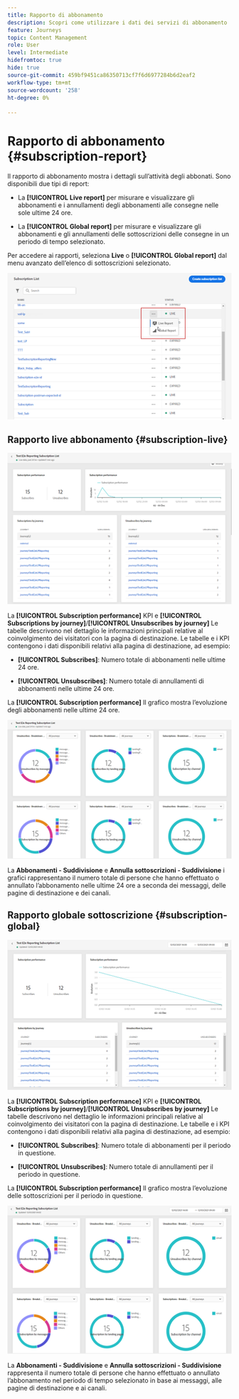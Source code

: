 ```yaml
---
title: Rapporto di abbonamento
description: Scopri come utilizzare i dati dei servizi di abbonamento
feature: Journeys
topic: Content Management
role: User
level: Intermediate
hidefromtoc: true
hide: true
source-git-commit: 459bf9451ca86350713cf7f6d6977284b6d2eaf2
workflow-type: tm+mt
source-wordcount: '258'
ht-degree: 0%

---
```


# Rapporto di abbonamento {#subscription-report}

Il rapporto di abbonamento mostra i dettagli sull’attività degli abbonati. Sono disponibili due tipi di report:

* La **[!UICONTROL Live report]** per misurare e visualizzare gli abbonamenti e i annullamenti degli abbonamenti alle consegne nelle sole ultime 24 ore.

* La **[!UICONTROL Global report]** per misurare e visualizzare gli abbonamenti e gli annullamenti delle sottoscrizioni delle consegne in un periodo di tempo selezionato.

Per accedere ai rapporti, seleziona **Live** o **[!UICONTROL Global report]** dal menu avanzato dell’elenco di sottoscrizioni selezionato.

![](../assets/subscription_report_6.png)

## Rapporto live abbonamento {#subscription-live}

![](../assets/subscription_report_3.png)

La **[!UICONTROL Subscription performance]** KPI e **[!UICONTROL Subscriptions by journey]**/**[!UICONTROL Unsubscribes by journey]** Le tabelle descrivono nel dettaglio le informazioni principali relative al coinvolgimento dei visitatori con la pagina di destinazione. Le tabelle e i KPI contengono i dati disponibili relativi alla pagina di destinazione, ad esempio:

* **[!UICONTROL Subscribes]**: Numero totale di abbonamenti nelle ultime 24 ore.

* **[!UICONTROL Unsubscribes]**: Numero totale di annullamenti di abbonamenti nelle ultime 24 ore.

La **[!UICONTROL Subscription performance]** Il grafico mostra l’evoluzione degli abbonamenti nelle ultime 24 ore.

![](../assets/subscription_report_4.png)

La **Abbonamenti - Suddivisione** e **Annulla sottoscrizioni - Suddivisione** i grafici rappresentano il numero totale di persone che hanno effettuato o annullato l’abbonamento nelle ultime 24 ore a seconda dei messaggi, delle pagine di destinazione e dei canali.

## Rapporto globale sottoscrizione {#subscription-global}

![](../assets/subscription_report_1.png)

La **[!UICONTROL Subscription performance]** KPI e **[!UICONTROL Subscriptions by journey]**/**[!UICONTROL Unsubscribes by journey]** Le tabelle descrivono nel dettaglio le informazioni principali relative al coinvolgimento dei visitatori con la pagina di destinazione. Le tabelle e i KPI contengono i dati disponibili relativi alla pagina di destinazione, ad esempio:

* **[!UICONTROL Subscribes]**: Numero totale di abbonamenti per il periodo in questione.

* **[!UICONTROL Unsubscribes]**: Numero totale di annullamenti per il periodo in questione.

La **[!UICONTROL Subscription performance]** Il grafico mostra l’evoluzione delle sottoscrizioni per il periodo in questione.

![](../assets/subscription_report_2.png)

La **Abbonamenti - Suddivisione** e **Annulla sottoscrizioni - Suddivisione** rappresenta il numero totale di persone che hanno effettuato o annullato l’abbonamento nel periodo di tempo selezionato in base ai messaggi, alle pagine di destinazione e ai canali.

